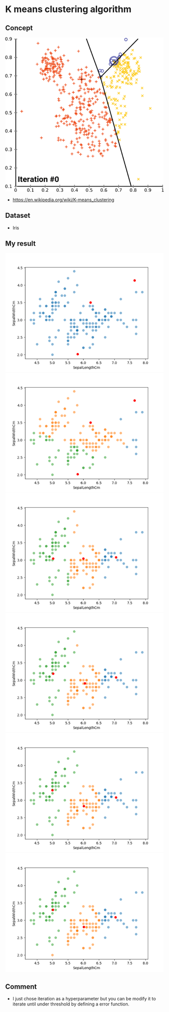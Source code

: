 # K means clustering algorithm

## Concept
![](./image/K-means_convergence.gif)
* https://en.wikipedia.org/wiki/K-means_clustering

## Dataset
* Iris 

## My result
![](./image/init.png)
![](./image/1.png)
![](./image/2.png)
![](./image/3.png)
![](./image/4.png)
![](./image/5.png)

## Comment 

* I just chose iteration as a hyperparameter but you can be modify it to iterate until under threshold by defining a error function.
